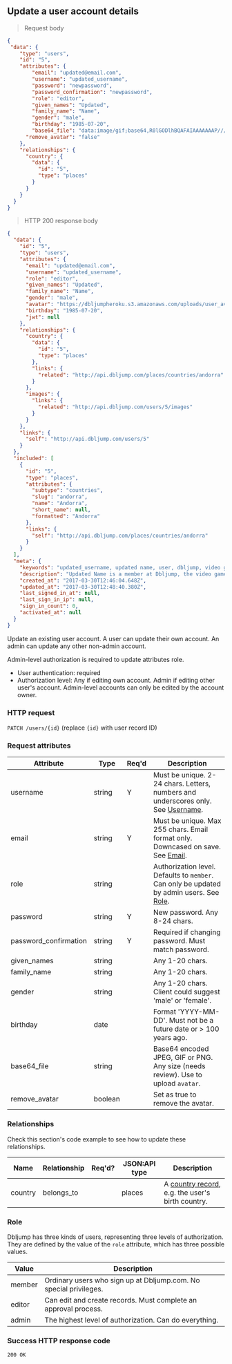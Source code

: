 ## <a name="users_update"></a>Update a user account details

> Request body

```JSON
{
 "data": {
  	"type": "users",
  	"id": "5",
  	"attributes": {
  		"email": "updated@email.com",
  		"username": "updated_username",
  		"password": "newpassword",
  		"password_confirmation": "newpassword",
  		"role": "editor",
  		"given_names": "Updated",
  		"family_name": "Name",
  		"gender": "male",
  		"birthday": "1985-07-20",
  		"base64_file": "data:image/gif;base64,R0lGODlhBQAFAIAAAAAAAP///ywAAAAABQAFAAACBIyPqVgAOw==",
      "remove_avatar": "false"
  	},
    "relationships": {
      "country": {
        "data": {
          "id": "5",
          "type": "places"
        }
      }
    }
  }
}
```

> HTTP 200 response body

```JSON
{
  "data": {
    "id": "5",
    "type": "users",
    "attributes": {
      "email": "updated@email.com",
      "username": "updated_username",
      "role": "editor",
      "given_names": "Updated",
      "family_name": "Name",
      "gender": "male",
      "avatar": "https://dbljumpheroku.s3.amazonaws.com/uploads/user_avatar/5/1703301248.gif",
      "birthday": "1985-07-20",
      "jwt": null
    },
    "relationships": {
      "country": {
        "data": {
          "id": "5",
          "type": "places"
        },
        "links": {
          "related": "http://api.dbljump.com/places/countries/andorra"
        }
      },
      "images": {
        "links": {
          "related": "http://api.dbljump.com/users/5/images"
        }
      }
    },
    "links": {
      "self": "http://api.dbljump.com/users/5"
    }
  },
  "included": [
    {
      "id": "5",
      "type": "places",
      "attributes": {
        "subtype": "countries",
        "slug": "andorra",
        "name": "Andorra",
        "short_name": null,
        "formatted": "Andorra"
      },
      "links": {
        "self": "http://api.dbljump.com/places/countries/andorra"
      }
    }
  ],
  "meta": {
    "keywords": "updated_username, updated name, user, dbljump, video games, pc games, gaming",
    "description": "Updated Name is a member at Dbljump, the video game reference.",
    "created_at": "2017-03-30T12:46:04.648Z",
    "updated_at": "2017-03-30T12:48:40.380Z",
    "last_signed_in_at": null,
    "last_sign_in_ip": null,
    "sign_in_count": 0,
    "activated_at": null
  }
}
```

Update an existing user account. A user can update their own account. An admin can update any other non-admin account.

Admin-level authorization is required to update attributes role.

* User authentication: required
* Authorization level: Any if editing own account. Admin if editing other user's account. Admin-level accounts can only be edited by the account owner.

### HTTP request

`PATCH /users/{id}` (replace `{id}` with user record ID)

### Request attributes

Attribute | Type | Req'd | Description
--------- | ---- | ----- | -----------
username | string | Y | Must be unique. 2-24 chars. Letters, numbers and underscores only. See [Username](#user_username).
email | string | Y | Must be unique. Max 255 chars. Email format only. Downcased on save. See [Email](#user_email).
role | string | | Authorization level. Defaults to `member`. Can only be updated by admin users. See [Role](#user_role).
password | string | Y | New password. Any 8-24 chars.
password_confirmation | string | Y | Required if changing password. Must match password.
given_names | string |  |Any 1-20 chars.
family_name | string | | Any 1-20 chars.
gender | string | | Any 1-20 chars. Client could suggest 'male' or 'female'.
birthday | date | | Format 'YYYY-MM-DD'. Must not be a future date or > 100 years ago.
base64_file | string | | Base64 encoded JPEG, GIF or PNG. Any size (needs review). Use to upload `avatar`.
remove_avatar | boolean | | Set as true to remove the avatar.

### Relationships

Check this section's code example to see how to update these relationships.

Name | Relationship | Req'd? | JSON:API type | Description
---- | ------------ | ------ | ------------- | ----------
country | belongs_to | | places | A [country record](#countries_intro), e.g. the user's birth country.

### <a name="user_role"></a>Role

Dbljump has three kinds of users, representing three levels of authorization. They are defined by the value of the `role` attribute, which has three possible values.

Value | Description
----- | -----------
member | Ordinary users who sign up at Dbljump.com. No special privileges.
editor | Can edit and create records. Must complete an approval process.
admin | The highest level of authorization. Can do everything.

### Success HTTP response code

`200 OK`
